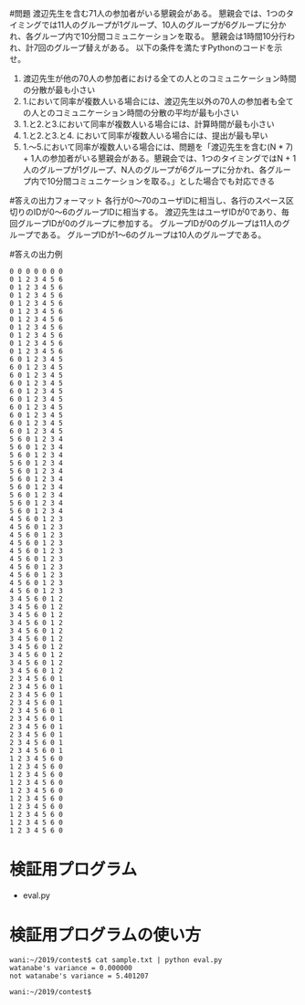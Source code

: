 #問題
渡辺先生を含む71人の参加者がいる懇親会がある。
懇親会では、1つのタイミングでは11人のグループが1グループ、10人のグループが6グループに分かれ、各グループ内で10分間コミュニケーションを取る。
懇親会は1時間10分行われ、計7回のグループ替えがある。
以下の条件を満たすPythonのコードを示せ。

1. 渡辺先生が他の70人の参加者における全ての人とのコミュニケーション時間の分散が最も小さい
2. 1.において同率が複数人いる場合には、渡辺先生以外の70人の参加者も全ての人とのコミュニケーション時間の分散の平均が最も小さい
4. 1.と2.と3.において同率が複数人いる場合には、計算時間が最も小さい
5. 1.と2.と3.と4. において同率が複数人いる場合には、提出が最も早い
6. 1.～5.において同率が複数人いる場合には、問題を「渡辺先生を含む(N * 7) + 1人の参加者がいる懇親会がある。懇親会では、1つのタイミングではN + 1人のグループが1グループ、N人のグループが6グループに分かれ、各グループ内で10分間コミュニケーションを取る。」とした場合でも対応できる


#答えの出力フォーマット
各行が0～70のユーザIDに相当し、各行のスペース区切りのIDが0～6のグループIDに相当する。
渡辺先生はユーザIDが0であり、毎回グループIDが0のグループに参加する。
グループIDが0のグループは11人のグループである。
グループIDが1～6のグループは10人のグループである。

#答えの出力例

```
0 0 0 0 0 0 0
0 1 2 3 4 5 6
0 1 2 3 4 5 6
0 1 2 3 4 5 6
0 1 2 3 4 5 6
0 1 2 3 4 5 6
0 1 2 3 4 5 6
0 1 2 3 4 5 6
0 1 2 3 4 5 6
0 1 2 3 4 5 6
0 1 2 3 4 5 6
6 0 1 2 3 4 5
6 0 1 2 3 4 5
6 0 1 2 3 4 5
6 0 1 2 3 4 5
6 0 1 2 3 4 5
6 0 1 2 3 4 5
6 0 1 2 3 4 5
6 0 1 2 3 4 5
6 0 1 2 3 4 5
6 0 1 2 3 4 5
5 6 0 1 2 3 4
5 6 0 1 2 3 4
5 6 0 1 2 3 4
5 6 0 1 2 3 4
5 6 0 1 2 3 4
5 6 0 1 2 3 4
5 6 0 1 2 3 4
5 6 0 1 2 3 4
5 6 0 1 2 3 4
5 6 0 1 2 3 4
4 5 6 0 1 2 3
4 5 6 0 1 2 3
4 5 6 0 1 2 3
4 5 6 0 1 2 3
4 5 6 0 1 2 3
4 5 6 0 1 2 3
4 5 6 0 1 2 3
4 5 6 0 1 2 3
4 5 6 0 1 2 3
4 5 6 0 1 2 3
3 4 5 6 0 1 2
3 4 5 6 0 1 2
3 4 5 6 0 1 2
3 4 5 6 0 1 2
3 4 5 6 0 1 2
3 4 5 6 0 1 2
3 4 5 6 0 1 2
3 4 5 6 0 1 2
3 4 5 6 0 1 2
3 4 5 6 0 1 2
2 3 4 5 6 0 1
2 3 4 5 6 0 1
2 3 4 5 6 0 1
2 3 4 5 6 0 1
2 3 4 5 6 0 1
2 3 4 5 6 0 1
2 3 4 5 6 0 1
2 3 4 5 6 0 1
2 3 4 5 6 0 1
2 3 4 5 6 0 1
1 2 3 4 5 6 0
1 2 3 4 5 6 0
1 2 3 4 5 6 0
1 2 3 4 5 6 0
1 2 3 4 5 6 0
1 2 3 4 5 6 0
1 2 3 4 5 6 0
1 2 3 4 5 6 0
1 2 3 4 5 6 0
1 2 3 4 5 6 0
```


# 検証用プログラム

- eval.py

# 検証用プログラムの使い方

```
wani:~/2019/contest$ cat sample.txt | python eval.py
watanabe's variance = 0.000000
not watanabe's variance = 5.401207

wani:~/2019/contest$
```
